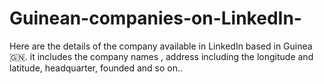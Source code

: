# Guinean-companies-on-LinkedIn-
Here are the details of the company available in LinkedIn based in Guinea 🇬🇳. it includes the company names , address including the longitude and latitude, headquarter, founded and so on..
